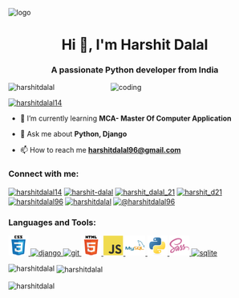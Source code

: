 
![logo](https://myweb2002.w3spaces.com/New-PNC-Animated-Banners.gif)
<h1 align="center">Hi 👋, I'm Harshit Dalal</h1>
<h3 align="center">A passionate Python developer from India</h3>
<img align="right" alt="coding" width="300" src="https://www.alphaprogrammer.in/wp-content/uploads/2021/04/8306-programming-animation.gif">

<p align="left"> <img
        src="https://komarev.com/ghpvc/?username=harshitdalal&label=Profile%20views&color=0e75b6&style=flat"
        alt="harshitdalal" /> </p>

<p align="left"> <a href="https://twitter.com/harshitdalal14" target="blank"><img
            src="https://img.shields.io/twitter/follow/harshitdalal14?logo=twitter&style=for-the-badge"
            alt="harshitdalal14" /></a> </p>

- 🌱 I’m currently learning **MCA- Master Of Computer Application**

- 💬 Ask me about **Python, Django**

- 📫 How to reach me **harshitdalal96@gmail.com**

<h3 align="left">Connect with me:</h3>
<p align="left">
    <a href="https://twitter.com/harshitdalal14" target="blank"><img align="center"
            src="https://raw.githubusercontent.com/rahuldkjain/github-profile-readme-generator/master/src/images/icons/Social/twitter.svg"
            alt="harshitdalal14" height="30" width="40" /></a>
    <a href="https://linkedin.com/in/harshit-dalal" target="blank"><img align="center"
            src="https://raw.githubusercontent.com/rahuldkjain/github-profile-readme-generator/master/src/images/icons/Social/linked-in-alt.svg"
            alt="harshit-dalal" height="30" width="40" /></a>
    <a href="https://instagram.com/harshit_dalal_21" target="blank"><img align="center"
            src="https://raw.githubusercontent.com/rahuldkjain/github-profile-readme-generator/master/src/images/icons/Social/instagram.svg"
            alt="harshit_dalal_21" height="30" width="40" /></a>
    <a href="https://www.codechef.com/users/harshit_d21" target="blank"><img align="center"
            src="https://cdn.jsdelivr.net/npm/simple-icons@3.1.0/icons/codechef.svg" alt="harshit_d21" height="30"
            width="40" /></a>
    <a href="https://www.hackerrank.com/harshitdalal96" target="blank"><img align="center"
            src="https://raw.githubusercontent.com/rahuldkjain/github-profile-readme-generator/master/src/images/icons/Social/hackerrank.svg"
            alt="harshitdalal96" height="30" width="40" /></a>
    <a href="https://www.leetcode.com/harshitdalal" target="blank"><img align="center"
            src="https://raw.githubusercontent.com/rahuldkjain/github-profile-readme-generator/master/src/images/icons/Social/leet-code.svg"
            alt="harshitdalal" height="30" width="40" /></a>
    <a href="https://www.hackerearth.com/@harshitdalal96" target="blank"><img align="center"
            src="https://raw.githubusercontent.com/rahuldkjain/github-profile-readme-generator/master/src/images/icons/Social/hackerearth.svg"
            alt="@harshitdalal96" height="30" width="40" /></a>
</p>

<h3 align="left">Languages and Tools:</h3>
<p align="left"> <a href="https://www.w3schools.com/css/" target="_blank" rel="noreferrer"> <img
            src="https://raw.githubusercontent.com/devicons/devicon/master/icons/css3/css3-original-wordmark.svg"
            alt="css3" width="40" height="40" /> </a> <a href="https://www.djangoproject.com/" target="_blank"
        rel="noreferrer"> <img src="https://cdn.worldvectorlogo.com/logos/django.svg" alt="django" width="40"
            height="40" /> </a> <a href="https://git-scm.com/" target="_blank" rel="noreferrer"> <img
            src="https://www.vectorlogo.zone/logos/git-scm/git-scm-icon.svg" alt="git" width="40" height="40" /> </a> <a
        href="https://www.w3.org/html/" target="_blank" rel="noreferrer"> <img
            src="https://raw.githubusercontent.com/devicons/devicon/master/icons/html5/html5-original-wordmark.svg"
            alt="html5" width="40" height="40" /> </a> <a href="https://developer.mozilla.org/en-US/docs/Web/JavaScript"
        target="_blank" rel="noreferrer"> <img
            src="https://raw.githubusercontent.com/devicons/devicon/master/icons/javascript/javascript-original.svg"
            alt="javascript" width="40" height="40" /> </a> <a href="https://www.mysql.com/" target="_blank"
        rel="noreferrer"> <img
            src="https://raw.githubusercontent.com/devicons/devicon/master/icons/mysql/mysql-original-wordmark.svg"
            alt="mysql" width="40" height="40" /> </a> <a href="https://www.python.org" target="_blank"
        rel="noreferrer"> <img
            src="https://raw.githubusercontent.com/devicons/devicon/master/icons/python/python-original.svg"
            alt="python" width="40" height="40" /> </a> <a href="https://sass-lang.com" target="_blank"
        rel="noreferrer"> <img
            src="https://raw.githubusercontent.com/devicons/devicon/master/icons/sass/sass-original.svg" alt="sass"
            width="40" height="40" /> </a> <a href="https://www.sqlite.org/" target="_blank" rel="noreferrer"> <img
            src="https://www.vectorlogo.zone/logos/sqlite/sqlite-icon.svg" alt="sqlite" width="40" height="40" /> </a>
</p>

<p><img align="left"
        src="https://github-readme-stats.vercel.app/api/top-langs?username=harshitdalal&show_icons=true&locale=en&layout=compact"
        alt="harshitdalal" /></p>

<p>&nbsp;<img align="center"
        src="https://github-readme-stats.vercel.app/api?username=harshitdalal&show_icons=true&locale=en"
        alt="harshitdalal" /></p>

<p><img align="center" src="https://github-readme-streak-stats.herokuapp.com/?user=harshitdalal&" alt="harshitdalal" />
</p>
